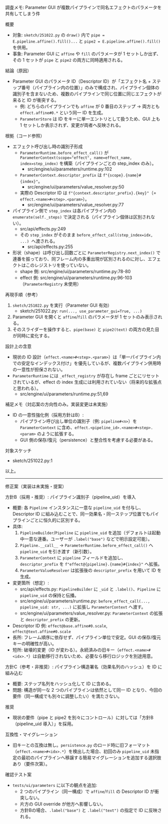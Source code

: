調査メモ: Parameter GUI が複数パイプラインで同名エフェクトのパラメータを共有してしまう件

概要
- 対象: `sketch/251022.py` の `draw()` 内で `pipe = E.pipeline.affine().fill()...` と `pipe2 = E.pipeline.affine().fill()` を併用。
- 事象: Parameter GUI に `affine` や `fill` のパラメータが 1 セットしか出ず、その 1 セットが `pipe` と `pipe2` の両方に同時適用される。

結論（原因）
- Parameter GUI のパラメータ ID（Descriptor ID）が「エフェクト名 + ステップ番号（パイプライン内の位置）」のみで構成され、パイプライン個体の識別子を含まないため、複数のパイプラインで同じ位置に同じエフェクトが来ると ID が衝突する。
  - 例: どちらのパイプラインでも `affine` が 0 番目のステップ → 両方とも `effect.affine#0.*` という同一 ID を生成。
  - `ParameterStore` は ID をキーに単一エントリとして扱うため、GUI 上も 1 セットしか表示されず、変更が両者へ反映される。

根拠（コード参照）
- エフェクト呼び出し時の識別子形成
  - `ParameterRuntime.before_effect_call()` が `ParameterContext(scope="effect", name=effect_name, index=step_index)` を構築（パイプラインごとの step_index のみ）。
    - src/engine/ui/parameters/runtime.py:102
  - `ParameterContext.descriptor_prefix` は `f"{scope}.{name}#{index}"`。
    - src/engine/ui/parameters/value_resolver.py:50
  - 実際の Descriptor ID は `f"{context.descriptor_prefix}.{key}"`（= `effect.<name>#<step>.<param>`）。
    - src/engine/ui/parameters/value_resolver.py:77
- パイプライン側で `step_index` は各パイプライン内の `enumerate(self._steps)` で決定される（パイプライン個体は区別されない）。
  - src/api/effects.py:249
  - その `step_index` がそのまま `before_effect_call(step_index=idx, ...) `へ渡される。
    - src/api/effects.py:255
- 形状（shape）は呼び出し回数ごとに `ParameterRegistry.next_index()` で連番を振っており、同フレーム内の多重出現が区別されるのに対し、エフェクトはこのレジストリを使っていない。
  - shape 側: src/engine/ui/parameters/runtime.py:78-80
  - effect 側: src/engine/ui/parameters/runtime.py:96-103（`ParameterRegistry` 未使用）

再現手順（参考）
1. `sketch/251022.py` を実行（Parameter GUI 有効）
   - sketch/251022.py: `run(..., use_parameter_gui=True, ...)`
2. Parameter GUI を開くと `affine`/`fill` のパラメータが 1 セットのみ表示される。
3. そのスライダーを操作すると、`pipe(base)` と `pipe2(text)` の両方の見た目が同時に変化する。

設計上の含意
- 現状の ID 設計（`effect.<name>#<step>.<param>`）は「単一パイプライン内での安定なインデックス付け」を優先しているが、複数パイプライン併用時の一意性が担保されない。
- `ParameterRuntime` には `_effect_registry` が存在し frame ごとにリセットされているが、effect の index 生成には利用されていない（将来的な拡張点と思われる）。
  - src/engine/ui/parameters/runtime.py:51,69

補足メモ（対応案の方向性のみ。実装変更は未実施）
- ID の一意性強化例（採用方針はB）:
  - パイプライン呼び出し単位の識別子（例: `pipeline#<n>`）を `ParameterContext` に含め、`effect.<pipeline_id>.<name>#<step>.<param>` のように拡張する。
  - GUI 側の保存/復元（persistence）と整合性を考慮する必要がある。

対象スケッチ
- sketch/251022.py:1

以上。

---

修正案（実装は未実施・提案）

方針B（採用・推奨）: パイプライン識別子（pipeline_uid）を導入
- 概要: 各 `Pipeline` インスタンスに一意な `pipeline_uid` を付与し、Descriptor ID に組み込むことで、同一効果名・同一ステップ位置でもパイプラインごとに恒久的に区別する。
- 具体:
  1) `PipelineBuilder`/`Pipeline` に `pipeline_uid` を追加（デフォルトは起動中一意な連番。ユーザーが `.label("base")` などで明示設定可能）。
  2) `Pipeline.__call__` → `ParameterRuntime.before_effect_call()` へ `pipeline_uid` を引き渡す（新引数）。
  3) `ParameterContext` に `pipeline` フィールドを追加し、`descriptor_prefix` を `f"effect@{pipeline}.{name}#{index}"` へ拡張。
  4) `ParameterValueResolver` は拡張後の `descriptor_prefix` を用いて ID を生成。
- 変更箇所（想定）:
  - src/api/effects.py: `PipelineBuilder` に `_uid` と `.label()`、`Pipeline` に `pipeline_uid` の保持と伝播。
  - src/engine/ui/parameters/runtime.py: `before_effect_call(..., pipeline_uid: str, ...)` に拡張し `ParameterContext` へ渡す。
  - src/engine/ui/parameters/value_resolver.py: `ParameterContext` の拡張と `descriptor_prefix` の更新。
- Descriptor ID 例: `effect@base.affine#0.scale`, `effect@text.affine#0.scale`
- 長所: フレーム順序に依存せず、パイプライン単位で安定。GUI の保存/復元キーの明確性が高い。
- 短所: 破壊的変更（ID が変わる）。永続済みの旧キー（`effect.<name>#<idx>.*`）は自動移行されないため、必要なら移行ロジックを別途用意。

方針C（参考・非推奨）: パイプライン構造署名（効果名列のハッシュ）を ID に組み込む
- 概要: ステップ名列をハッシュ化して ID に含める。
- 問題: 構造が同一な 2 つのパイプラインは依然として同一 ID となり、今回の要件（同一構成でも別々に調整したい）を満たさない。

推奨
- 現状の要件（pipe と pipe2 を別々にコントロール）に対しては「方針B（pipeline_uid 導入）」を採用。

互換性・マイグレーション
- 旧キーとの互換は無し。`persistence.py` のロード時に旧フォーマット（`effect.<name>#<idx>.*`）を検出した場合、初回のみ `pipeline_uid` 未指定の最初のパイプラインへ移譲する簡易マイグレーションを追加する選択肢あり（要件次第）。

確認テスト案
- `tests/ui/parameters` に以下の観点を追加:
  - 2 つのパイプライン（同一構成）で `affine`/`fill` の Descriptor ID が衝突しない。
  - 片方の GUI override が他方へ影響しない。
  - 方針Bの場合、`.label("base")` と `.label("text")` の指定で ID に反映される。
